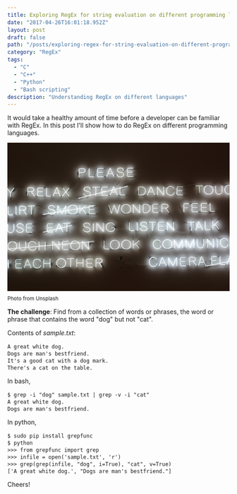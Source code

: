 ```yaml
---
title: Exploring RegEx for string evaluation on different programming languages
date: "2017-04-26T16:01:18.952Z"
layout: post
draft: false
path: "/posts/exploring-regex-for-string-evaluation-on-different-programming-languages/"
category: "RegEx"
tags:
  - "C"
  - "C++"
  - "Python"
  - "Bash scripting"
description: "Understanding RegEx on different languages"
---
```

It would take a healthy amount of time before a developer can be familiar with RegEx. In this post I'll show how to do RegEx on different programming languages.

![Travis-CI](./1.jpg)<sub>Photo from Unsplash</sub>

**The challenge**: Find from a collection of words or phrases, the word or phrase that contains the word "dog" but not "cat".

Contents of _sample.txt_:  
```
A great white dog.
Dogs are man's bestfriend.
It's a good cat with a dog mark.
There's a cat on the table.
```


In bash,  
```
$ grep -i "dog" sample.txt | grep -v -i "cat"
A great white dog.
Dogs are man's bestfriend.
```

In python,  
```
$ sudo pip install grepfunc
$ python
>>> from grepfunc import grep
>>> infile = open('sample.txt', 'r')
>>> grep(grep(infile, "dog", i=True), "cat", v=True)
['A great white dog.', "Dogs are man's bestfriend."]
```

Cheers!